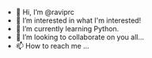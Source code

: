 - 👋 Hi, I’m @raviprc
- 👀 I’m interested in what I'm interested!
- 🌱 I’m currently learning Python.
- 💞️ I’m looking to collaborate on you all...
- 📫 How to reach me ...

<!---
raviprc/raviprc is a ✨ special ✨ repository because its `README.md` (this file) appears on your GitHub profile.
You can click the Preview link to take a look at your changes.
--->
